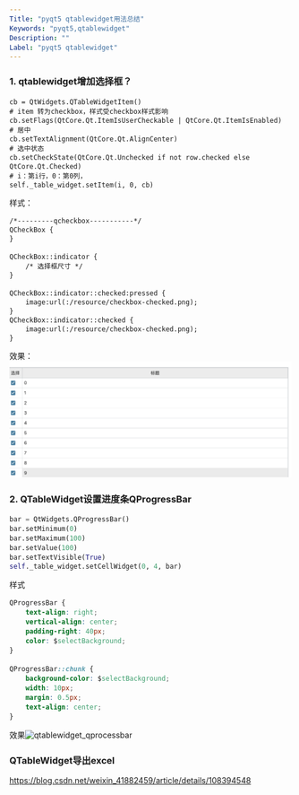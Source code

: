 ```yaml
---
Title: "pyqt5 qtablewidget用法总结"
Keywords: "pyqt5,qtablewidget"
Description: ""
Label: "pyqt5 qtablewidget"
---
```




### 1. qtablewidget增加选择框？

```
cb = QtWidgets.QTableWidgetItem()
# item 转为checkbox，样式受checkbox样式影响
cb.setFlags(QtCore.Qt.ItemIsUserCheckable | QtCore.Qt.ItemIsEnabled)
# 居中
cb.setTextAlignment(QtCore.Qt.AlignCenter)
# 选中状态
cb.setCheckState(QtCore.Qt.Unchecked if not row.checked else QtCore.Qt.Checked)
# i：第i行，0：第0列，
self._table_widget.setItem(i, 0, cb)
```

样式：

```qss
/*---------qcheckbox-----------*/
QCheckBox {
}

QCheckBox::indicator {
    /* 选择框尺寸 */
}

QCheckBox::indicator::checked:pressed {
    image:url(:/resource/checkbox-checked.png);
}
QCheckBox::indicator::checked {
    image:url(:/resource/checkbox-checked.png);
}
```

效果：![qtablewidget-checkbox](assert/qtablewidget-checkbox.png)



### 2. QTableWidget设置进度条QProgressBar

```python
bar = QtWidgets.QProgressBar()
bar.setMinimum(0)
bar.setMaximum(100)
bar.setValue(100)
bar.setTextVisible(True)
self._table_widget.setCellWidget(0, 4, bar)
```

样式

```css
QProgressBar {
    text-align: right;
    vertical-align: center;
    padding-right: 40px;
    color: $selectBackground;
}

QProgressBar::chunk {
    background-color: $selectBackground;
    width: 10px;
    margin: 0.5px;
    text-align: center;
}
```

效果![qtablewidget_qprocessbar](../../../../Desktop/qtablewidget_qprocessbar.png)



### QTableWidget导出excel

https://blog.csdn.net/weixin_41882459/article/details/108394548